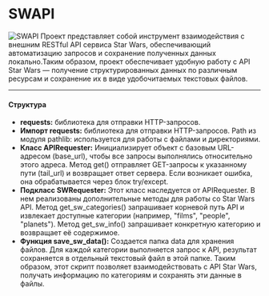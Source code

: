 # SWAPI
![SWAPI](png/star_wars.png)
Проект представляет собой инструмент взаимодействия с внешним RESTful API сервиса Star Wars, обеспечивающий автоматизацию запросов и сохранение полученных данных локально.Таким образом, проект обеспечивает удобную работу с API Star Wars — получение структурированных данных по различным ресурсам и сохранение их в виде удобочитаемых текстовых файлов.

---

#### Структура
* **requests:** библиотека для отправки HTTP-запросов.
* **Импорт requests:** библиотека для отправки HTTP-запросов.
Path из модуля pathlib: используется для работы с файлами и директориями.  
* **Класс APIRequester:**
Инициализирует объект с базовым URL-адресом (base_url), чтобы все запросы выполнялись относительно этого адреса.
Метод get() отправляет GET-запросы к указанному пути (tail_url) и возвращает ответ сервера. Если возникает ошибка, она обрабатывается через блок try/except.
* **Подкласс SWRequester:**
Этот класс наследуется от APIRequester. В нем реализованы дополнительные методы для работы со Star Wars API.
Метод get_sw_categories() запрашивает корневой путь API и извлекает доступные категории (например, "films", "people", "planets").
Метод get_sw_info() запрашивает конкретную категорию и возвращает её содержимое.  
* **Функция save_sw_data():**
Создается папка data для хранения файлов.
Для каждой категории выполняется запрос к API, результат сохраняется в отдельный текстовый файл в этой папке.
Таким образом, этот скрипт позволяет взаимодействовать с API Star Wars, получать информацию по категориям и сохранять эти данные в файлы.
